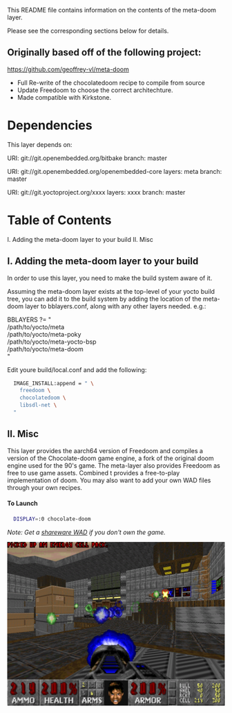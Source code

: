 This README file contains information on the contents of the
meta-doom layer.

Please see the corresponding sections below for details.

## Originally based off of the following project:
https://github.com/geoffrey-vl/meta-doom

- Full Re-write of the chocolatedoom recipe to compile from source
- Update Freedoom to choose the correct architechture.
- Made compatible with Kirkstone.

Dependencies
============

This layer depends on:

  URI: git://git.openembedded.org/bitbake
  branch: master

  URI: git://git.openembedded.org/openembedded-core
  layers: meta
  branch: master

  URI: git://git.yoctoproject.org/xxxx
  layers: xxxx
  branch: master


Table of Contents
=================

  I. Adding the meta-doom layer to your build
 II. Misc


## I. Adding the meta-doom layer to your build

In order to use this layer, you need to make the build system aware of
it.

Assuming the meta-doom layer exists at the top-level of your
yocto build tree, you can add it to the build system by adding the
location of the meta-doom layer to bblayers.conf, along with any
other layers needed. e.g.:

  BBLAYERS ?= " \
    /path/to/yocto/meta \
    /path/to/yocto/meta-poky \
    /path/to/yocto/meta-yocto-bsp \
    /path/to/yocto/meta-doom \
    "

Edit youre build/local.conf and add the following:

```sh
  IMAGE_INSTALL:append = " \
    freedoom \
    chocolatedoom \
    libsdl-net \
  "
```

## II. Misc

This layer provides the aarch64 version of Freedoom and compiles a version of the Chocolate-doom game engine, a fork of the original doom engine used for the 90's game. The meta-layer also provides Freedoom as free to use game assets. Combined t provides a free-to-play implementation of doom. You may also want to add your own WAD files through your own recipes.

#### To Launch

``` sh
  DISPLAY=:0 chocolate-doom
```

*Note: Get a [shareware WAD](http://www.pc-freak.net/files/doom-wad-files/Doom1.WAD) if you don't own the game.*

![Freedoom Screenshot](freedoom.png)

